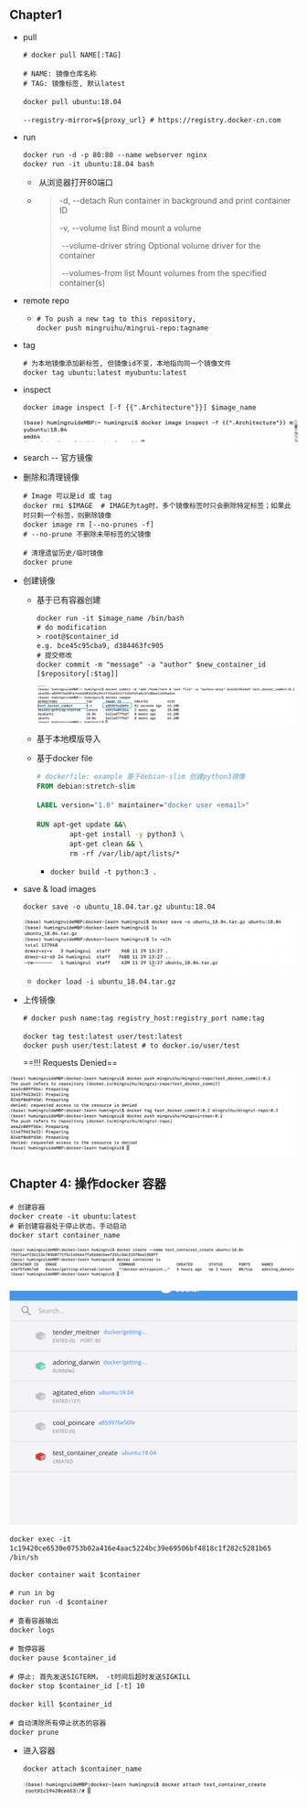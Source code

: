 ## Chapter1

-   pull

    ```shell
    # docker pull NAME[:TAG]
    
    # NAME: 镜像仓库名称
    # TAG: 镜像标签, 默认latest
    
    docker pull ubuntu:18.04
    
    --registry-mirror=${proxy_url} # https://registry.docker-cn.com
    ```

    

-   run

    ```shell
    docker run -d -p 80:80 --name webserver nginx
    docker run -it ubuntu:18.04 bash
    ```

    -   ​	从浏览器打开80端口

    -   >    -d, --detach             Run container in background and print container ID
        >
        >    -v, --volume list          Bind mount a volume
        >
        >   ​      --volume-driver string      Optional volume driver for the container
        >
        >   ​      --volumes-from list       Mount volumes from the specified container(s)

-   remote repo

    -   ```shell
        # To push a new tag to this repository,
        docker push mingruihu/mingrui-repo:tagname
        ```

-   tag

    ```shell
    # 为本地镜像添加新标签, 但镜像id不变，本地指向同一个镜像文件
    docker tag ubuntu:latest myubuntu:latest
    ```

-   inspect

    ```shell
    docker image inspect [-f {{".Architecture"}}] $image_name
    ```

    <img src="docker入门时间第三版.assets/image-20211129112752571.png" alt="image-20211129112752571" style="zoom:50%;" />

-   search -- 官方镜像

-   删除和清理镜像

    ```shell
    # Image 可以是id 或 tag
    docker rmi $IMAGE  # IMAGE为tag时，多个镜像标签时只会删除特定标签；如果此时只剩一个标签，则删除镜像
    docker image rm [--no-prunes -f]
    # --no-prune 不删除未带标签的父镜像
    
    # 清理遗留历史/临时镜像
    docker prune
    ```

-   创建镜像

    -   基于已有容器创建

        ```shell
        docker run -it $image_name /bin/bash
        # do modification
        > root@$container_id
        e.g. bce45c95cba9, d384463fc905
        # 提交修改
        docker commit -m "message" -a "author" $new_container_id [$repository[:$tag]]
        ```

        ![image-20211129131708615](docker入门时间第三版.assets/image-20211129131708615.png)

    -   基于本地模版导入

    -   基于docker file

        ```dockerfile
        # dockerfile: example 基于debian-slim 创建python3镜像
        FROM debian:stretch-slim
        
        LABEL version="1.0" maintainer="docker user <email>"
        
        RUN apt-get update &&\
        		apt-get install -y python3 \
        		apt-get clean && \ 
        		rm -rf /var/lib/apt/lists/*
        
        ```

        -   ```
            docker build -t python:3 .
            ```

            

-   save & load images

    ```shell
    docker save -o ubuntu_18.04.tar.gz ubuntu:18.04
    ```

    ![image-20211129132738130](docker入门时间第三版.assets/image-20211129132738130.png)	

    -   ```shell
        docker load -i ubuntu_18.04.tar.gz
        ```

        

-   上传镜像

    ```shell
    # docker push name:tag registry_host:registry_port name:tag
    
    docker tag test:latest user/test:latest
    docker push user/test:latest # to docker.io/user/test
    ```

    ==!!! Requests Denied==

![image-20211129133856862](docker入门时间第三版.assets/image-20211129133856862.png)

## Chapter 4: 操作docker 容器

```shell
# 创建容器
docker create -it ubuntu:latest 
# 新创建容器处于停止状态，手动启动
docker start container_name
```

![image-20211129135714846](docker入门时间第三版.assets/image-20211129135714846.png)

![image-20211129135659225](docker入门时间第三版.assets/image-20211129135659225.png)

```
docker exec -it 1c19420ce6530e0753b02a416e4aac5224bc39e69506bf4818c1f282c5281b65 /bin/sh
```

```shell
docker container wait $container

# run in bg
docker run -d $container

# 查看容器输出
docker logs

# 暂停容器
docker pause $container_id

# 停止: 首先发送SIGTERM， -t时间后超时发送SIGKILL
docker stop $container_id [-t] 10

docker kill $container_id

# 自动清除所有停止状态的容器
docker prune 
```

-   进入容器

    ```shell
    docker attach $container_name
    ```

    

    ![image-20211129143057945](docker入门时间第三版.assets/image-20211129143057945.png)